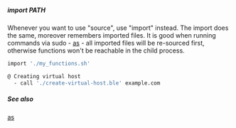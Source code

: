 ##### import PATH

Whenever you want to use "source", use "import" instead. The import does the same, moreover remembers imported files.
It is good when running commands via sudo - [as](as.md) - all imported files will be re-sourced first, otherwise functions won't be reachable in the child process.

```bash
import './my_functions.sh'

@ Creating virtual host
  - call './create-virtual-host.ble' example.com
```

##### See also

[as](as.md)  
